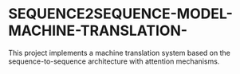 # SEQUENCE2SEQUENCE-MODEL-MACHINE-TRANSLATION-
This project implements a machine translation system based on the sequence-to-sequence architecture with attention mechanisms. 
